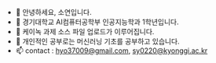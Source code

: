 - 👋 안녕하세요, 소연입니다.
- 👀 경기대학교 AI컴퓨터공학부 인공지능학과 1학년입니다. 
- 🌱 케이녹 과제 소스 파일 업로드가 이루어집니다.
- 💞️ 개인적인 공부로는 머신러닝 기초를 공부하고 있습니다.
- 📫 contact : hyo37009@gmail.com, sy0220@kyonggi.ac.kr


